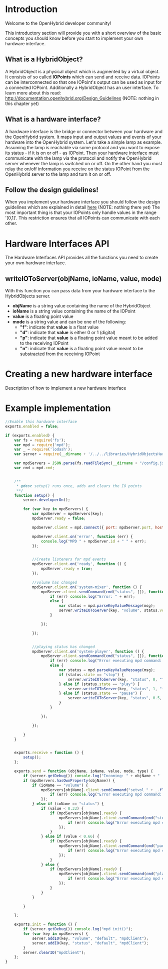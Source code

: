 # Introduction

Welcome to the OpenHybrid developer community!

This introductory section will provide you with a short overview of the basic concepts you should know before you start
to implement your own hardware interface.


## What is a HybridObject?
A HybridObject is a physical object which is augmented by a virtual object. It consists of so called **IOPoints** which can send and receive data.
IOPoints can be interconnected so that one IOPoint's output can be used as input for a connected IOPoint. Additionally a HybridObject has an
user interface. To learn more about this read: http://documentation.openhybrid.org/Design_Guidelines (NOTE: nothing in this chapter yet)

## What is a hardware interface?

A hardware interface is the bridge or connector between your hardware and the OpenHybrid system. It maps input and output values and events of your hardware
into the OpenHybrid system. Let's take a simple lamp as example. Assuming the lamp is reachable via some protocol and you want to expose its status - if it is
on or off - as IOPoint. Then your hardware interface must communicate with the lamp via the protocol and notify the OpenHybrid server whenever the lamp is
switched on or off. On the other hand you must relay the on/off information you receive on the status IOPoint from the OpenHybrid server to the lamp and turn 
it on or off.

## Follow the design guidelines!

When you implement your hardware interface you should follow the design guidelines which are explained in detail 
[here](http://documentation.openhybrid.org/Design_Guidelines) (NOTE: nothing there yet)
The most important thing is that your IOPoints only handle values in the range '[0,1]'. This restriction ensures that all IOPoints can
communicate with each other.


# Hardware Interfaces API

The Hardware Interfaces API provides all the functions you need to create your own hardware interface.

## writeIOToServer(objName, ioName, value, mode)

With this function you can pass data from your hardware interface to the HybridObjects server.

* **objName** is a string value containing the name of the HybridObject
* **ioName** is a string value containing the name of the IOPoint
* **value** is a floating point value
* **mode** is a string value and can be one of the following:
  * **"f"**: indicate that **value** is a float value
  * **"d"**: indicate that **value** is either 0 or 1 (digital)
  * **"p"**: indicate that **value** is a floating point value meant to be added to the receiving IOPoint
  * **"n"**: indicate that **value** is a floating point value meant to be substracted from the receiving IOPoint

# Creating a new hardware interface

Description of how to implement a new hardware interface

# Example implementation

```javascript
//Enable this hardware interface
exports.enabled = false;

if (exports.enabled) {
    var fs = require('fs');
    var mpd = require('mpd');
    var _ = require('lodash');
    var server = require(__dirname + '/../../libraries/HybridObjectsHardwareInterfaces');

    var mpdServers = JSON.parse(fs.readFileSync(__dirname + "/config.json", "utf8"));
    var cmd = mpd.cmd;


    /**
     * @desc setup() runs once, adds and clears the IO points
     **/
    function setup() {
        server.developerOn();

        for (var key in mpdServers) {
            var mpdServer = mpdServers[key];
            mpdServer.ready = false;

            mpdServer.client = mpd.connect({ port: mpdServer.port, host: mpdServer.host });

            mpdServer.client.on('error', function (err) {
                console.log("MPD " + mpdServer.id + " " + err);
            });


            //Create listeners for mpd events
            mpdServer.client.on('ready', function () {
                mpdServer.ready = true;
            });

            //volume has changed
            mpdServer.client.on('system-mixer', function () {
                mpdServer.client.sendCommand(cmd("status", []), function (err, msg) {
                    if (err) console.log("Error: " + err);
                    else {
                        var status = mpd.parseKeyValueMessage(msg);
                        server.writeIOToServer(key, "volume", status.volume / 100, "f");
                    }

                });

            });


            //playing status has changed
            mpdServer.client.on('system-player', function () {
                mpdServer.client.sendCommand(cmd("status", []), function (err, msg) {
                    if (err) console.log("Error executing mpd command: " + err);
                    else {
                        var status = mpd.parseKeyValueMessage(msg);
                        if (status.state == "stop") {
                            server.writeIOToServer(key, "status", 0, "f");
                        } else if (status.state == "play") {
                            server.writeIOToServer(key, "status", 1, "f");
                        } else if (status.state == "pause") {
                            server.writeIOToServer(key, "status", 0.5, "f");
                        }
                    }

                });

            });

        }
    }


    exports.receive = function () {
        setup();
    };

    exports.send = function (objName, ioName, value, mode, type) {
        if (server.getDebug()) console.log("Incoming: " + objName + "   " + ioName + "   " + value);
        if (mpdServers.hasOwnProperty(objName)) {
            if (ioName == "volume") {
                mpdServers[objName].client.sendCommand("setvol " + _.floor(value * 100), function (err, msg) {
                    if (err) console.log("Error executing mpd command: " + err);
                });
            } else if (ioName == "status") {
                if (value < 0.33) {
                    if (mpdServers[objName].ready) {
                        mpdServers[objName].client.sendCommand(cmd("stop", []), function (err, msg) {
                            if (err) console.log("Error executing mpd command: " + err);
                        });
                    }
                } else if (value < 0.66) {
                    if (mpdServers[objName].ready) {
                        mpdServers[objName].client.sendCommand(cmd("pause", []), function (err, msg) {
                            if (err) console.log("Error executing mpd command: " + err);
                        });
                    }
                } else {
                    if (mpdServers[objName].ready) {
                        mpdServers[objName].client.sendCommand(cmd("play", []), function (err, msg) {
                            if (err) console.log("Error executing mpd command: " + err);
                        });
                    }
                }
            }

        }

    };

    exports.init = function () {
        if (server.getDebug()) console.log("mpd init()");
        for (var key in mpdServers) {
            server.addIO(key, "volume", "default", "mpdClient");
            server.addIO(key, "status", "default", "mpdClient");
        }
        server.clearIO("mpdClient");
    };
}
```